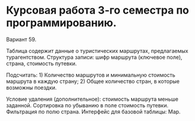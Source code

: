 # Курсовая работа 3-го семестра по программированию.

Вариант 59.

  Таблица содержит данные о туристических маршрутах, предлагаемых турагентством.
  Структура записи: шифр маршрута (ключевое поле), страна, стоимость путевки.
  
  Подсчитать: 
    1)	Количество маршрутов и минимальную стоимость маршрута в каждую страну; 
    2)	Общее количество стран, в которые возможны поездки.

  Условие удаления (дополнительное): стоимость маршрута меньше заданной.
  Сортировка по убыванию в поле стоимость путевки.
  Фильтрация по полю страна.
  Интерфейс для базовой таблицы: Map.
